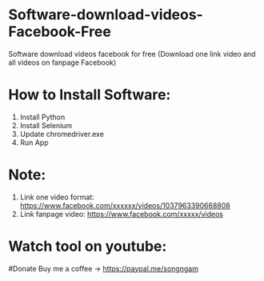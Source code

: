 # Software-download-videos-Facebook-Free
Software download videos facebook for free (Download one link video and all videos on fanpage Facebook)
# How to Install Software:
1. Install Python
2. Install Selenium
3. Update chromedriver.exe
4. Run App

# Note:
1. Link one video format: https://www.facebook.com/xxxxxx/videos/1037963390668808 
2. Link fanpage video: https://www.facebook.com/xxxxx/videos

# Watch tool on youtube:

#Donate
Buy me a coffee -> https://paypal.me/songngam
